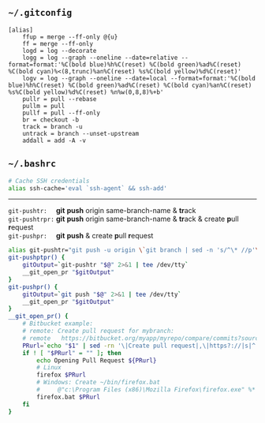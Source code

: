## `~/.gitconfig`
```
[alias]
	ffup = merge --ff-only @{u}
	ff = merge --ff-only
	logd = log --decorate
	logg = log --graph --oneline --date=relative --format=format:'%C(bold blue)%h%C(reset) %C(bold green)%ad%C(reset) %C(bold cyan)%<(8,trunc)%an%C(reset) %s%C(bold yellow)%d%C(reset)'
	logv = log --graph --oneline --date=local --format=format:'%C(bold blue)%h%C(reset) %C(bold green)%ad%C(reset) %C(bold cyan)%an%C(reset) %s%C(bold yellow)%d%C(reset) %n%w(0,8,8)%+b'
	pullr = pull --rebase
	pullm = pull
	pullf = pull --ff-only
	br = checkout -b
	track = branch -u
	untrack = branch --unset-upstream
	addall = add -A -v
```

## `~/.bashrc`
```bash
# Cache SSH credentials
alias ssh-cache='eval `ssh-agent` && ssh-add'
```
---
`git-pushtr:  ` **git** **push** origin same-branch-name & **tr**ack \
`git-pushtrpr:` **git** **push** origin same-branch-name & **tr**ack & create **p**ull **r**equest \
`git-pushpr:  ` **git** **push** & create **p**ull **r**equest
```bash
alias git-pushtr="git push -u origin \`git branch | sed -n 's/^\* //p'\`"
git-pushptpr() {
	gitOutput=`git-pushtr "$@" 2>&1 | tee /dev/tty`
	__git_open_pr "$gitOutput"
}
git-pushpr() {
	gitOutput=`git push "$@" 2>&1 | tee /dev/tty`
	__git_open_pr "$gitOutput"
}
__git_open_pr() {
    # Bitbucket example:
    # remote: Create pull request for mybranch:
    # remote   https://bitbucket.org/myapp/myrepo/compare/commits?sourceBranch=refs/heads/mybranch
	PRurl=`echo "$1" | sed -rn '\|Create pull request|,\|https?://|s|^.*remote: *(https?://)|\1|p'`
	if ! [ "$PRurl" = "" ]; then
        echo Opening Pull Request ${PRurl}
        # Linux
		firefox $PRurl
        # Windows: Create ~/bin/firefox.bat
        #     @"c:\Program Files (x86)\Mozilla Firefox\firefox.exe" %*
        firefox.bat $PRurl
	fi
}

```
